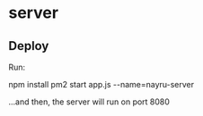# server

## Deploy

Run:

npm install
pm2 start app.js --name=nayru-server


...and then, the server will run on port 8080

